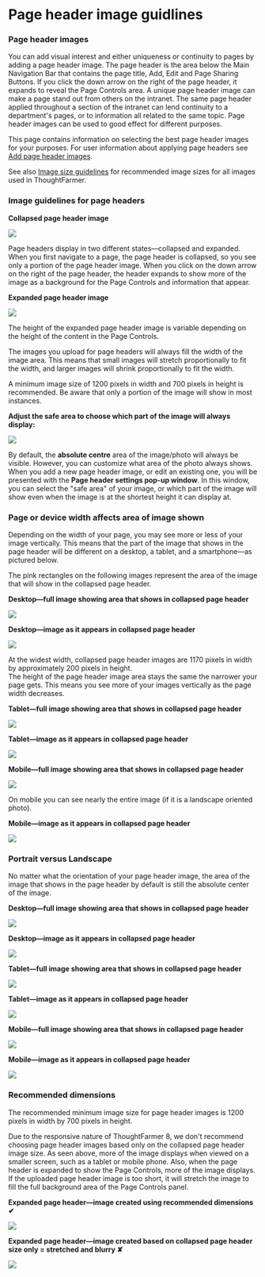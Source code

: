 # Page header image guidlines

### Page header images

You can add visual interest and either uniqueness or continuity to pages by adding a page header image. The page header is the area below the Main Navigation Bar that contains the page title, Add, Edit and Page Sharing Buttons. If you click the down arrow on the right of the page header, it expands to reveal the Page Controls area. A unique page header image can make a page stand out from others on the intranet. The same page header applied throughout a section of the intranet can lend continuity to a department's pages, or to information all related to the same topic. Page header images can be used to good effect for different purposes.  
  
This page contains information on selecting the best page header images for your purposes. For user information about applying page headers see [Add page header images](https://community.thoughtfarmer.com/content/105841).  
  
See also [Image size guidelines](https://community.thoughtfarmer.com/content/105973) for recommended image sizes for all images used in ThoughtFarmer.

### Image guidelines for page headers

**Collapsed page header image**

![](../../../../.gitbook/assets/1%20%28105%29.jpg)

Page headers display in two different states—collapsed and expanded. When you first navigate to a page, the page header is collapsed, so you see only a portion of the page header image. When you click on the down arrow on the right of the page header, the header expands to show more of the image as a background for the Page Controls and information that appear.  
  
**Expanded page header image**

![](../../../../.gitbook/assets/2%20%2863%29.jpg)

The height of the expanded page header image is variable depending on the height of the content in the Page Controls.  
  
The images you upload for page headers will always fill the width of the image area. This means that small images will stretch proportionally to fit the width, and larger images will shrink proportionally to fit the width.  
  
A minimum image size of 1200 pixels in width and 700 pixels in height is recommended. Be aware that only a portion of the image will show in most instances.  
  
**Adjust the safe area to choose which part of the image will always display:**

![](../../../../.gitbook/assets/3%20%2824%29.jpg)

By default, the **absolute centre** area of the image/photo will always be visible. However, you can customize what area of the photo always shows. When you add a new page header image, or edit an existing one, you will be presented with the **Page header settings pop-up window**. In this window, you can select the "safe area" of your image, or which part of the image will show even when the image is at the shortest height it can display at.

### Page or device width affects area of image shown

Depending on the width of your page, you may see more or less of your image vertically. This means that the part of the image that shows in the page header will be different on a desktop, a tablet, and a smartphone—as pictured below.  
  
The pink rectangles on the following images represent the area of the image that will show in the collapsed page header.  
  
**Desktop—full image showing area that shows in collapsed page header**

![](../../../../.gitbook/assets/4%20%2837%29.png)

**Desktop—image as it appears in collapsed page header**

![](../../../../.gitbook/assets/5%20%2823%29.png)

At the widest width, collapsed page header images are 1170 pixels in width by approximately 200 pixels in height.  
The height of the page header image area stays the same the narrower your page gets. This means you see more of your images vertically as the page width decreases.  
  
**Tablet—full image showing area that shows in collapsed page header**

![](../../../../.gitbook/assets/6%20%283%29.png)

**Tablet—image as it appears in collapsed page header**

![](../../../../.gitbook/assets/7%20%285%29.png)

**Mobile—full image showing area that shows in collapsed page header**

![](../../../../.gitbook/assets/8%20%287%29.png)

On mobile you can see nearly the entire image \(if it is a landscape oriented photo\).  
  
**Mobile—image as it appears in collapsed page header**

![](../../../../.gitbook/assets/9.png)

### Portrait versus Landscape

No matter what the orientation of your page header image, the area of the image that shows in the page header by default is still the absolute center of the image.  
  
**Desktop—full image showing area that shows in collapsed page header**

![](../../../../.gitbook/assets/10%20%285%29.png)

**Desktop—image as it appears in collapsed page header**

![](../../../../.gitbook/assets/11%20%284%29.png)

**Tablet—full image showing area that shows in collapsed page header**

![](../../../../.gitbook/assets/12%20%281%29.png)

**Tablet—image as it appears in collapsed page header**

![](../../../../.gitbook/assets/13%20%281%29.png)

**Mobile—full image showing area that shows in collapsed page header**

![](../../../../.gitbook/assets/14.png)

**Mobile—image as it appears in collapsed page header**

![](../../../../.gitbook/assets/15%20%281%29.png)

### Recommended dimensions

The recommended minimum image size for page header images is 1200 pixels in width by 700 pixels in height.  
  
Due to the responsive nature of ThoughtFarmer 8, we don't recommend choosing page header images based only on the collapsed page header image size. As seen above, more of the image displays when viewed on a smaller screen, such as a tablet or mobile phone. Also, when the page header is expanded to show the Page Controls, more of the image displays. If the uploaded page header image is too short, it will stretch the image to fill the full background area of the Page Controls panel.  
  
**Expanded page header—image created using recommended dimensions  ✔**

![](../../../../.gitbook/assets/16.png)

**Expanded page header—image created based on collapsed page header size only = stretched and blurry  ✘**

![](../../../../.gitbook/assets/17.png)



